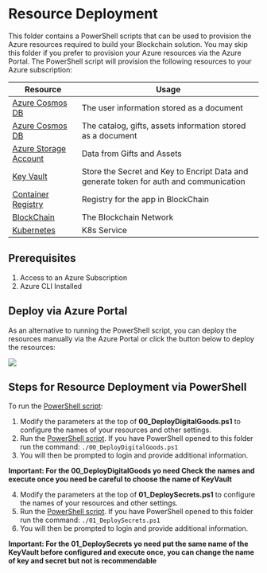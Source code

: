 # Resource Deployment

This folder contains a PowerShell scripts that can be used to provision the Azure resources required to build your Blockchain solution.  You may skip this folder if you prefer to provision your Azure resources via the Azure Portal.  The PowerShell script will provision the following resources to your Azure subscription:

 
| Resource              | Usage                                                                                     |
|-----------------------|-------------------------------------------------------------------------------------------|
|[Azure Cosmos DB](https://azure.microsoft.com/en-us/services/cosmos-db/)  | The user information stored as a document    
|[Azure Cosmos DB](https://azure.microsoft.com/en-us/services/cosmos-db/)  | The catalog, gifts, assets information stored as a document         |
|[Azure Storage Account](https://azure.microsoft.com/en-us/services/storage/?v=18.24) | Data from Gifts and Assets|    
|[Key Vault ](https://azure.microsoft.com/en-us/services/key-vault/) | Store the Secret and Key to Encript Data and generate token for auth and communication   
|[Container Registry ](https://azure.microsoft.com/en-us/services/container-registry/) | Registry for the app in BlockChain  
|[BlockChain ](https://azure.microsoft.com/en-us/services/blockchain-service/)               | The Blockchain Network                                                    |
|[Kubernetes ](https://azure.microsoft.com/en-us/services/kubernetes-service/)               | K8s Service                                                    |

## Prerequisites
1. Access to an Azure Subscription
2. Azure CLI Installed

## Deploy via Azure Portal
As an alternative to running the PowerShell script, you can deploy the resources manually via the Azure Portal or click the button below to deploy the resources:

<a href="https://azuredeploy.net/?repository=https:" target="_blank">
    <img src="http://azuredeploy.net/deploybutton.png"/>
</a> 

## Steps for Resource Deployment via PowerShell

To run the [PowerShell script](./deploy.ps1):

1. Modify the parameters at the top of **00_DeployDigitalGoods.ps1** to configure the names of your resources and other settings.   
2. Run the [PowerShell script](./00_DeployDigitalGoods.ps1). If you have PowerShell opened to this folder run the command:
`./00_DeployDigitalGoods.ps1`
3. You will then be prompted to login and provide additional information.

**Important:  For the 00_DeployDigitalGoods yo need Check the names and execute once you need be careful to choose the name of KeyVault**

4. Modify the parameters at the top of **01_DeploySecrets.ps1** to configure the names of your resources and other settings.   
3. Run the [PowerShell script](./01_DeploySecrets.ps1). If you have PowerShell opened to this folder run the command:
`./01_DeploySecrets.ps1`
3. You will then be prompted to login and provide additional information.

**Important:  For the 01_DeploySecrets yo need put the same name of the KeyVault before configured and execute once, you can change the name of key and secret but not is recommendable**

